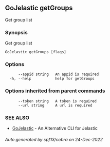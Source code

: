 ## GoJelastic getGroups

Get group list

### Synopsis

Get group list

```
GoJelastic getGroups [flags]
```

### Options

```
      --appid string   An appid is required
  -h, --help           help for getGroups
```

### Options inherited from parent commands

```
      --token string   A token is required
      --url string     A url is required
```

### SEE ALSO

* [GoJelastic](GoJelastic.md)	 - An Alternative CLI for Jelastic

###### Auto generated by spf13/cobra on 24-Dec-2022
